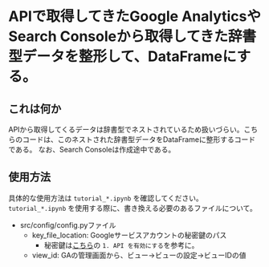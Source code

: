 # APIで取得してきたGoogle AnalyticsやSearch Consoleから取得してきた辞書型データを整形して、DataFrameにする。
## これは何か
APIから取得してくるデータは辞書型でネストされているため扱いづらい。こちらのコードは、このネストされた辞書型データをDataFrameに整形するコードである。
なお、Search Consoleは作成途中である。

## 使用方法
具体的な使用方法は `tutorial_*.ipynb` を確認してください。
`tutorial_*.ipynb` を使用する際に、書き換える必要のあるファイルについて。
- src/config/config.pyファイル
    - key_file_location: Googleサービスアカウントの秘密鍵のパス
        - 秘密鍵は[こちら](https://developers.google.com/analytics/devguides/reporting/core/v4/quickstart/service-py)の `1. API を有効にする`を参考に。
    - view_id: GAの管理画面から、ビュー→ビューの設定→ビューIDの値